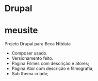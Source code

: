 #  Drupal

# meusite
Projeto Drupal para Beca Nttdata
- Composer usado.
- Versionamento feito.
- Pagina Filmes com descrição e atores;
- Pagina Ator com descrição e filmografia; 
- Sub thema criado;

